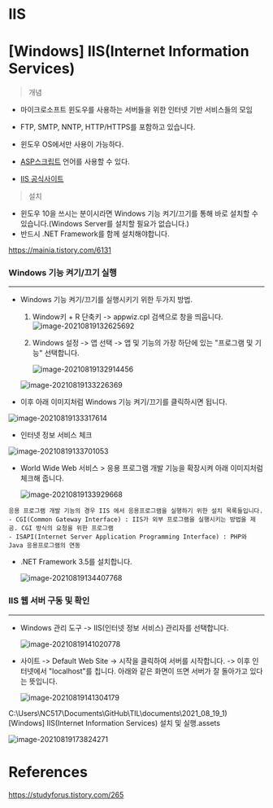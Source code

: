 

# IIS



# [Windows] IIS(Internet Information Services)

> 개념

- 마이크로소프트 윈도우를 사용하는 서버들을 위한 인터넷 기반 서비스들의 모임
- FTP, SMTP, NNTP, HTTP/HTTPS를 포함하고 있습니다.
- 윈도우 OS에서만 사용이 가능하다. 
- [ASP스크립트][whatisasp] 언어를 사용할 수 있다.

- [IIS 공식사이트][iisHome]



> 설치

- 윈도우 10을 쓰시는 분이시라면 Windows 기능 켜기/끄기를 통해 바로 설치할 수 있습니다.(Windows Server를 설치할 필요가 없습니다.)
- 반드시 .NET Framework를 함께 설치해야합니다.

https://mainia.tistory.com/6131

### Windows 기능 켜기/끄기 실행

---

- Windows 기능 켜기/끄기를 실행시키기 위한 두가지 방법.

  1. Window키 + R 단축키 -> appwiz.cpl 검색으로 창을 띄웁니다.
     ![image-20210819132625692](C:\Users\NC517\AppData\Roaming\Typora\typora-user-images\image-20210819132625692.png)

  2. Windows 설정 -> 앱 선택 -> 앱 및 기능의 가장 하단에 있는 "프로그램 및 기능" 선택합니다.

     ![image-20210819132914456](C:\Users\NC517\AppData\Roaming\Typora\typora-user-images\image-20210819132914456.png)

  ![image-20210819133226369](C:\Users\NC517\AppData\Roaming\Typora\typora-user-images\image-20210819133226369.png)

- 이후 아래 이미지처럼 Windows 기능 켜기/끄기를 클릭하시면 됩니다.

![image-20210819133317614](C:\Users\NC517\AppData\Roaming\Typora\typora-user-images\image-20210819133317614.png)

- 인터넷 정보 서비스 체크

![image-20210819133701053](C:\Users\NC517\AppData\Roaming\Typora\typora-user-images\image-20210819133701053.png)

- World Wide Web 서비스 > 응용 프로그램 개발 기능을 확장시켜 아래 이미지처럼 체크해 줍니다.

  ![image-20210819133929668](C:\Users\NC517\AppData\Roaming\Typora\typora-user-images\image-20210819133929668.png)

```
응용 프로그램 개발 기능의 경우 IIS 에서 응용프로그램을 실행하기 위한 설치 목록들입니다.
- CGI(Common Gateway Interface) : IIS가 외부 프로그램을 실행시키는 방법을 제공. CGI 방식의 요청을 위한 프로그램 
- ISAPI(Internet Server Application Programming Interface) : PHP와 Java 응용프로그램의 연동
```

- .NET Framework 3.5를 설치합니다.

  ![image-20210819134407768](C:\Users\NC517\AppData\Roaming\Typora\typora-user-images\image-20210819134407768.png)

### IIS 웹 서버 구동 및 확인

---

- Windows 관리 도구 -> IIS(인터넷 정보 서비스) 관리자를 선택합니다.

  ![image-20210819141020778](C:\Users\NC517\AppData\Roaming\Typora\typora-user-images\image-20210819141020778.png)

- 사이트 -> Default Web Site -> 시작을 클릭하여 서버를 시작합니다. -> 이후 인터넷에서 "localhost"를 칩니다. 아래와 같은 화면이 뜨면 서버가 잘 돌아가고 있다는 뜻입니다.

  ![image-20210819141304179](C:\Users\NC517\AppData\Roaming\Typora\typora-user-images\image-20210819141304179.png)

C:\Users\NC517\Documents\GitHub\TIL\documents\2021_08_19_1) [Windows] IIS(Internet Information Services) 설치 및 실행.assets





![image-20210819173824271](https://github.com/KrGil/TIL/tree/main/documents/IIS.assets/image-20210819173824271.png)

# References

[whatisasp]: https://cartney79.tistory.com/279#:~:text=ASP%EB%9C%BB%EC%9D%80%20%EC%82%AC%EC%9A%A9%EC%9E%90%EA%B0%80,%EC%9E%90%EB%B0%94%EC%8A%A4%ED%81%AC%EB%A6%BD%ED%8A%B8%EB%A5%BC%20%EC%82%AC%EC%9A%A9%ED%95%A9%EB%8B%88%EB%8B%A4.	"what is asp"

[iisHome]: https://www.iis.net/?utm_medium=iis-deployment	"what is iis"

https://studyforus.tistory.com/265